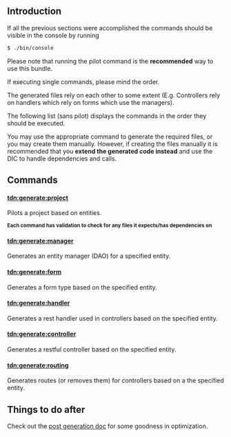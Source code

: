 Introduction
------------
If all the previous sections were accomplished the commands should be visible in the console by running

```bash
$ ./bin/console
```

Please note that running the pilot command is the **recommended** way to use this bundle.

If executing single commands, please mind the order.

The generated files rely on each other to some extent (E.g. Controllers rely on handlers which rely on forms which use the managers).

The following list (sans pilot) displays the commands in the order they should be executed.

You may use the appropriate command to generate the required files, or you may create them manually. 
However, if creating the files manually it is recommended that you **extend the generated code instead** 
and use the DIC to handle dependencies and calls.

Commands
--------
#### [tdn:generate:project](generate-project.md)

Pilots a project based on entities.

<sub>**Each command has validation to check for any files it expects/has dependencies on**</sub>

#### [tdn:generate:manager](generate-manager.md)

Generates an entity manager (DAO) for a specified entity.

#### [tdn:generate:form](generate-form.md)

Generates a form type based on the specified entity.

#### [tdn:generate:handler](generate-handler.md)

Generates a rest handler used in controllers based on the specified entity.

#### [tdn:generate:controller](generate-controller.md)

Generates a restful controller based on the specified entity.

#### [tdn:generate:routing](generate-routing.md)

Generates routes (or removes them) for controllers based on a the specified entity.


Things to do after
------------------

Check out the [post generation doc](post-generation.md) for some goodness in optimization.
